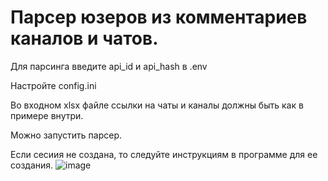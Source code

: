 # Парсер юзеров из комментариев каналов и чатов.

Для парсинга введите api_id и api_hash в .env

Настройте config.ini

Во входном xlsx файле ссылки на чаты и каналы должны быть как в примере внутри.

Можно запустить парсер.

Если сесиия не создана, то следуйте инструкциям в программе для ее создания.
![image](https://github.com/pulivilizator/ParserTelegramUsers/assets/112427972/afc3d87f-fbdd-4a45-baea-e5e9c6489d0e)
